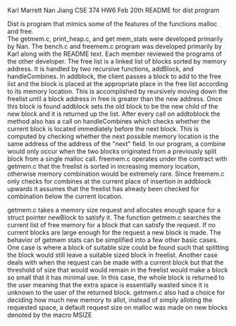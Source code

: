 Karl Marrett
Nan Jiang
CSE 374 HW6
Feb 20th
README for dist program

Dist is program that mimics some of the features of the functions 
malloc and free.  
The getmem.c, print_heap.c, and get mem_stats were developed primarily 
by Nan.  The bench.c and freemem.c program was developed primarily by
Karl along with the README text.  Each member reviewed the programs of the other developer.  The free
list is a linked list of blocks sorted by memory address.  It is handled by
two recursive functions, addBlock, and handleCombines.  In addblock, the
client passes a block to add to the free list and the block is placed
at the appropriate place in the free list according to its memory
location.  This is accomplished by reursively moving down the freelist
until a block address in free is greater than the new address.  Once this
block is found addblock sets the old block to be the new child of the new
block and it is returned up the list.  After every call on addtoblock the
method also has a call on handleCombines which checks whether the current
block is located immediately before the next block.  This is computed
by checking whether the next possible memory location is the same address
of the address of the "next" field.  In our program, a
combine would only occur when the two blocks originated from a previously
split block from a single malloc call. freemem.c operates under the
contract with getmem.c that the freelist is sorted in increasing memory
location, otherwise memory combination would be extremely rare.  Since
freemem.c only checks for combines at the current place of insertion in
addblock upwards it assumes that the freelist has already been checked for
combination below the current location.

getmem.c takes a memory size request and allocates enough space for a
struct pointer newBlock to satisfy it.  The function getmem.c searches the
current list of free memory for a block that can satisfy the request.
If no current blocks are large enough for the request a new block is made.
The behavior of getmem stats can be simplified into a few other basic cases.  
One case is where a block of suitable size could be found such that splitting the block
would still leave a suitable sized block in freelist. Another case deals
with when the request can be made with a current block but that the
threshold of size that would would remain in the freelist would make
a block so small that it has minimal use.  In this case, the whole block
is returned to the user meaning that the extra space is essentially wasted
since it is unknown to the user of the returned block.  getmem.c also
had a choice for deciding how much new memory to allot, instead of
simply alloting the requested space, a default request size on malloc was made on new
blocks denoted by the macro MSIZE




